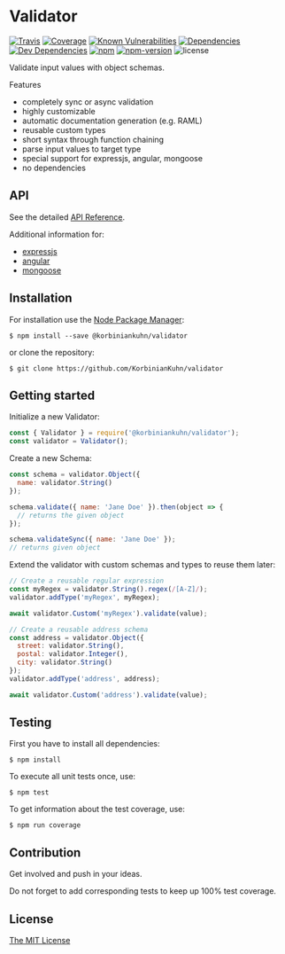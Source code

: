# Validator

[![Travis](https://img.shields.io/travis/KorbinianKuhn/validator.svg?style=flat-square)](https://travis-ci.org/KorbinianKuhn/validator/builds)
[![Coverage](http://img.shields.io/coveralls/KorbinianKuhn/validator.svg?style=flat-square&branch=master)](https://coveralls.io/r/KorbinianKuhn/validator)
[![Known Vulnerabilities](https://snyk.io/test/github/KorbinianKuhn/validator/badge.svg?style=flat-square)](https://snyk.io/test/github/KorbinianKuhn/validator)
[![Dependencies](https://img.shields.io/david/KorbinianKuhn/validator.svg?style=flat-square)](https://david-dm.org/KorbinianKuhn/validator)
[![Dev Dependencies](https://img.shields.io/david/dev/KorbinianKuhn/validator.svg?style=flat-square)](https://david-dm.org/KorbinianKuhn/validator)
[![npm](https://img.shields.io/npm/dt/@korbiniankuhn/validator.svg?style=flat-square)](https://www.npmjs.com/package/@korbiniankuhn/validator)
[![npm-version](https://img.shields.io/npm/v/@korbiniankuhn/validator.svg?style=flat-square)](https://www.npmjs.com/package/@korbiniankuhn/validator)
![license](https://img.shields.io/github/license/KorbinianKuhn/validator.svg?style=flat-square)

Validate input values with object schemas.

Features

- completely sync or async validation
- highly customizable
- automatic documentation generation (e.g. RAML)
- reusable custom types
- short syntax through function chaining
- parse input values to target type
- special support for expressjs, angular, mongoose
- no dependencies

## API

See the detailed [API Reference](doc/api.md).

Additional information for:

- [expressjs](doc/express.md)
- [angular](doc/angular.md)
- [mongoose](doc/mongoose.md)

## Installation

For installation use the [Node Package Manager](https://github.com/npm/npm):

```
$ npm install --save @korbiniankuhn/validator
```

or clone the repository:

```
$ git clone https://github.com/KorbinianKuhn/validator
```

## Getting started

Initialize a new Validator:

```javascript
const { Validator } = require('@korbiniankuhn/validator');
const validator = Validator();
```

Create a new Schema:

```javascript
const schema = validator.Object({
  name: validator.String()
});

schema.validate({ name: 'Jane Doe' }).then(object => {
  // returns the given object
});

schema.validateSync({ name: 'Jane Doe' });
// returns given object
```

Extend the validator with custom schemas and types to reuse them later:

```javascript
// Create a reusable regular expression
const myRegex = validator.String().regex(/[A-Z]/);
validator.addType('myRegex', myRegex);

await validator.Custom('myRegex').validate(value);

// Create a reusable address schema
const address = validator.Object({
  street: validator.String(),
  postal: validator.Integer(),
  city: validator.String()
});
validator.addType('address', address);

await validator.Custom('address').validate(value);
```

## Testing

First you have to install all dependencies:

```
$ npm install
```

To execute all unit tests once, use:

```
$ npm test
```

To get information about the test coverage, use:

```
$ npm run coverage
```

## Contribution

Get involved and push in your ideas.

Do not forget to add corresponding tests to keep up 100% test coverage.

## License

[The MIT License](LICENSE)
